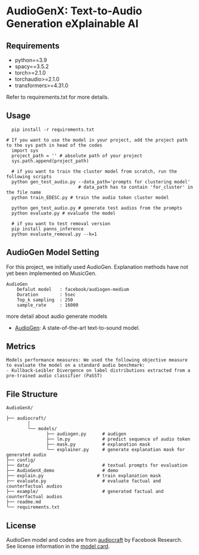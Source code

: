 # AudioGenX: Text-to-Audio Generation eXplainable AI

## Requirements
- python==3.9
- spacy==3.5.2
- torch>=2.1.0
- torchaudio>=2.1.0
- transformers>=4.31.0

Refer to requirements.txt for more details.

## Usage
```shell
  pip install -r requirements.txt
  
# If you want to use the model in your project, add the project path to the sys path in head of the codes
  import sys
  project_path = '' # absolute path of your project
  sys.path.append(project_path)
  
  # if you want to train the cluster model from scratch, run the following scripts
  python gen_test_audio.py --data_path='prompts for clustering model'
                           # data_path has to contain 'for_cluster' in the file name
  python train_EDESC.py # train the audio token cluster model
  
  python gen_test_audio.py # generate test audios from the prompts
  python evaluate.py # evaluate the model
  
  # if you want to test removal version
  pip install panns_inference
  python evaluate_removal.py --k=1
```

## AudioGen Model Setting
For this project, we initially used AudioGen. 
Explanation methods have not yet been implemented on MusicGen.

    AudioGen
        Defalut model   : facebook/audiogen-medium
        Duration        : 5sec
        Top_k sampling  : 250
        sample_rate     : 16000

more detail about audio generate models
* [AudioGen](https://github.com/facebookresearch/audiocraft/blob/main/docs/AUDIOGEN.md): A state-of-the-art text-to-sound model.

## Metrics
    Models performance measures: We used the following objective measure to evaluate the model on a standard audio benchmark:
    - Kullback-Leibler Divergence on label distributions extracted from a pre-trained audio classifier (PaSST)


## File Structure
```
AudioGenX/

├── audiocraft/                     
        │
        └── models/                 
               ├── audiogen.py      # audigen 
               ├── lm.py            # predict sequence of audio token
               ├── mask.py          # explanation mask 
               └── explainer.py     # generate explanation mask for generated audio
├── config/                         
├── data/                           # textual prompts for evaluation
├── AudioGenX_demo                  # demo 
├── explain.py                    # train explanation mask
├── evaluate.py                     # evaluate factual and counterfactual audios
├── example/                        # generated factual and counterfactual audios
├── readme.md                       
└── requirements.txt                
```


## License
AudioGen model and codes are from [audiocraft](https://github.com/facebookresearch/audiocraft/tree/main) by Facebook Research.  
See license information in the [model card](https://github.com/facebookresearch/audiocraft/blob/main/model_cards/AUDIOGEN_MODEL_CARD.md).
